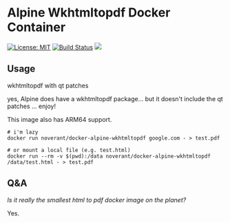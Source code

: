 # Alpine Wkhtmltopdf Docker Container

[![License: MIT](https://img.shields.io/badge/License-MIT-brightgreen.svg)](https://opensource.org/licenses/MIT)
<a href="https://github.com/noverant/docker-alpine-wkhtmltopdf/actions/workflows/main.yml"><img src="https://img.shields.io/github/workflow/status/noverant/docker-alpine-wkhtmltopdf/CI" alt="Build Status" /></a>
[![](https://images.microbadger.com/badges/image/noverant/docker-alpine-wkhtmltopdf.svg)](https://microbadger.com/images/noverant/docker-alpine-wkhtmltopdf "Get your own image badge on microbadger.com")

## Usage

wkhtmltopdf with qt patches

yes, Alpine does have a wkhtmltopdf package... but it doesn't include the qt patches ... enjoy!

This image also has ARM64 support.


```
# i'm lazy
docker run noverant/docker-alpine-wkhtmltopdf google.com - > test.pdf

# or mount a local file (e.g. test.html)
docker run --rm -v $(pwd):/data noverant/docker-alpine-wkhtmltopdf /data/test.html - > test.pdf
```

## Q&A
*Is it really the smallest html to pdf docker image on the planet?*

Yes.



